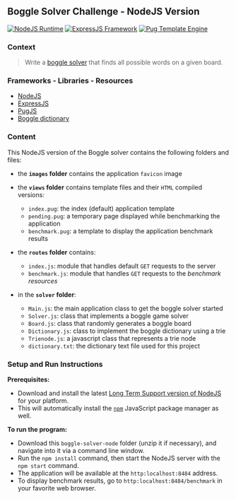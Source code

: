 ## Boggle Solver Challenge - NodeJS Version

[![NodeJS Runtime](https://img.shields.io/badge/JavaScript%20Runtime-NodeJS-43853D.svg)][1]
[![ExpressJS Framework](https://img.shields.io/badge/Framework-ExpressJS-85929E.svg)][2]
[![Pug Template Engine](https://img.shields.io/badge/Template%20Engine-PugJS-A86454.svg)][3]


### Context

> Write a [boggle solver][4] that finds all possible words on a given board.


### Frameworks - Libraries - Resources

- [NodeJS][1]
- [ExpressJS][2]
- [PugJS][3]
- [Boggle dictionary][5]

### Content

This NodeJS version of the Boggle solver contains the following folders and files:

- the **`images` folder** contains the application `favicon` image

- the **`views` folder** contains template files and their `HTML` compiled versions:
    - `index.pug`: the index (default) application template
    - `pending.pug`: a temporary page displayed while benchmarking the application
    - `benchmark.pug`: a template to display the application benchmark results

- the **`routes` folder** contains:
    - `index.js`: module that handles default `GET` requests to the server
    - `benchmark.js`: module that handles `GET` requests to the *benchmark resources*

- in the **`solver` folder**:
    - `Main.js`: the main application class to get the boggle solver started
    - `Solver.js`: class that implements a boggle game solver
    - `Board.js`: class that randomly generates a boggle board
    - `Dictionary.js`: class to implement the boggle dictionary using a trie
    - `Trienode.js`: a javascript class that represents a trie node
    - `dictionary.txt`: the dictionary text file used for this project

### Setup and Run Instructions

**Prerequisites:**
- Download and install the latest [Long Term Support version of NodeJS][6] for your platform.
- This will automatically install the [`npm`][7] JavaScript package manager as well.

**To run the program:**
- Download this `boggle-solver-node` folder (unzip it if necessary), and navigate into it via a command line window.
- Run the `npm install` command, then start the NodeJS server with the `npm start` command.
- The application will be available at the `http:localhost:8484` address.
- To display benchmark results, go to `http:localhost:8484/benchmark` in your favorite web browser.


[1]: https://nodejs.org/en/
[2]: https://expressjs.com/
[3]: https://pugjs.org/api/getting-started.html
[4]: https://github.com/1millionwomentotech/toolkitten/blob/master/summer-of-code/week-02/wk2-hackathon-submissions/hackathon-challenge-boggle-solver.md
[5]: https://raw.githubusercontent.com/jonbcard/scrabble-bot/master/src/dictionary.txt
[6]: https://nodejs.org/en/download/
[7]: https://www.npmjs.com/